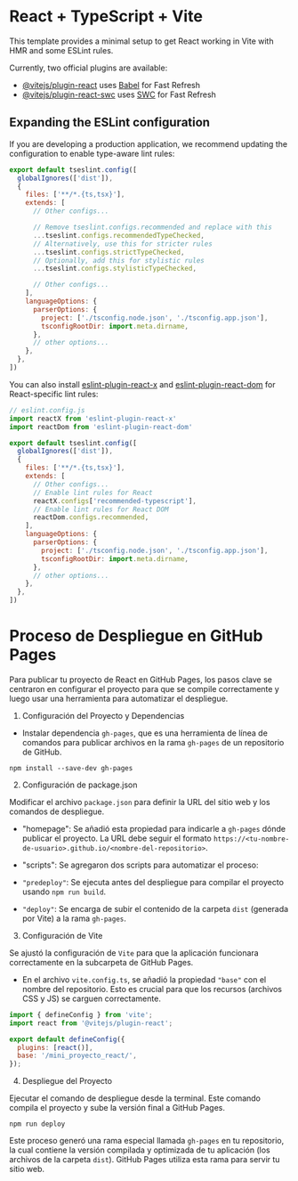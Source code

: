 # React + TypeScript + Vite

This template provides a minimal setup to get React working in Vite with HMR and some ESLint rules.

Currently, two official plugins are available:

- [@vitejs/plugin-react](https://github.com/vitejs/vite-plugin-react/blob/main/packages/plugin-react) uses [Babel](https://babeljs.io/) for Fast Refresh
- [@vitejs/plugin-react-swc](https://github.com/vitejs/vite-plugin-react/blob/main/packages/plugin-react-swc) uses [SWC](https://swc.rs/) for Fast Refresh

## Expanding the ESLint configuration

If you are developing a production application, we recommend updating the configuration to enable type-aware lint rules:

```js
export default tseslint.config([
  globalIgnores(['dist']),
  {
    files: ['**/*.{ts,tsx}'],
    extends: [
      // Other configs...

      // Remove tseslint.configs.recommended and replace with this
      ...tseslint.configs.recommendedTypeChecked,
      // Alternatively, use this for stricter rules
      ...tseslint.configs.strictTypeChecked,
      // Optionally, add this for stylistic rules
      ...tseslint.configs.stylisticTypeChecked,

      // Other configs...
    ],
    languageOptions: {
      parserOptions: {
        project: ['./tsconfig.node.json', './tsconfig.app.json'],
        tsconfigRootDir: import.meta.dirname,
      },
      // other options...
    },
  },
])
```

You can also install [eslint-plugin-react-x](https://github.com/Rel1cx/eslint-react/tree/main/packages/plugins/eslint-plugin-react-x) and [eslint-plugin-react-dom](https://github.com/Rel1cx/eslint-react/tree/main/packages/plugins/eslint-plugin-react-dom) for React-specific lint rules:

```js
// eslint.config.js
import reactX from 'eslint-plugin-react-x'
import reactDom from 'eslint-plugin-react-dom'

export default tseslint.config([
  globalIgnores(['dist']),
  {
    files: ['**/*.{ts,tsx}'],
    extends: [
      // Other configs...
      // Enable lint rules for React
      reactX.configs['recommended-typescript'],
      // Enable lint rules for React DOM
      reactDom.configs.recommended,
    ],
    languageOptions: {
      parserOptions: {
        project: ['./tsconfig.node.json', './tsconfig.app.json'],
        tsconfigRootDir: import.meta.dirname,
      },
      // other options...
    },
  },
])
```
# Proceso de Despliegue en GitHub Pages
Para publicar tu proyecto de React en GitHub Pages, los pasos clave se centraron en configurar el proyecto para que se compile correctamente y luego usar una herramienta para automatizar el despliegue.

1. Configuración del Proyecto y Dependencias

- Instalar dependencia ``gh-pages``, que es una herramienta de línea de comandos para publicar archivos en la rama ``gh-pages`` de un repositorio de GitHub.

`npm install --save-dev gh-pages`

2.  Configuración de package.json

Modificar el archivo ``package.json`` para definir la URL del sitio web y los comandos de despliegue.

- "homepage": Se añadió esta propiedad para indicarle a `gh-pages` dónde publicar el proyecto. La URL debe seguir el formato ``https://<tu-nombre-de-usuario>.github.io/<nombre-del-repositorio>``.

- "scripts": Se agregaron dos scripts para automatizar el proceso:

-  ``"predeploy"``: Se ejecuta antes del despliegue para compilar el proyecto usando ``npm run build``.

- ``"deploy"``: Se encarga de subir el contenido de la carpeta ``dist`` (generada por Vite) a la rama ``gh-pages``.

3. Configuración de Vite

Se ajustó la configuración de ``Vite`` para que la aplicación funcionara correctamente en la subcarpeta de GitHub Pages.

- En el archivo ``vite.config.ts``, se añadió la propiedad ``"base"`` con el nombre del repositorio. Esto es crucial para que los recursos (archivos CSS y JS) se carguen correctamente.

```js
import { defineConfig } from 'vite';
import react from '@vitejs/plugin-react';

export default defineConfig({
  plugins: [react()],
  base: '/mini_proyecto_react/',
});
```

4. Despliegue del Proyecto

Ejecutar el comando de despliegue desde la terminal. Este comando compila el proyecto y sube la versión final a GitHub Pages.

``npm run deploy``

Este proceso generó una rama especial llamada ``gh-pages`` en tu repositorio, la cual contiene la versión compilada y optimizada de tu aplicación (los archivos de la carpeta ``dist``). GitHub Pages utiliza esta rama para servir tu sitio web.